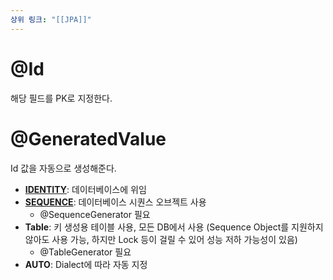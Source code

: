 ```yaml
---
상위 링크: "[[JPA]]"
---
```

# @Id
해당 필드를 PK로 지정한다.
# @GeneratedValue
Id 값을 자동으로 생성해준다.
* **[IDENTITY](IDENTITY%20전략.md)**:  데이터베이스에 위임
* **[SEQUENCE](SEQUENCE%20전략.md)**: 데이터베이스 시퀀스 오브젝트 사용
	* @SequenceGenerator 필요
* **Table**: 키 생성용 테이블 사용, 모든 DB에서 사용 (Sequence Object를 지원하지 않아도 사용 가능, 하지만 Lock 등이 걸릴 수 있어 성능 저하 가능성이 있음)
	* @TableGenerator 필요
* **AUTO**: Dialect에 따라 자동 지정


